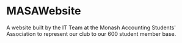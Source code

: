 # MASAWebsite

A website built by the IT Team at the Monash Accounting Students' Association to represent our club to our 600 student member base. 
